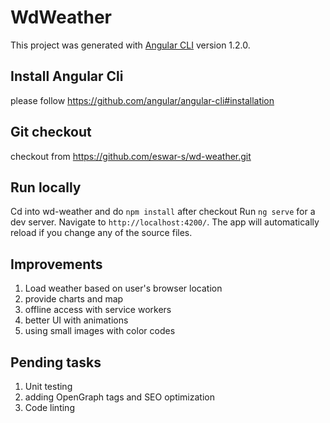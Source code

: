 # WdWeather

This project was generated with [Angular CLI](https://github.com/angular/angular-cli) version 1.2.0.


## Install Angular Cli

please follow https://github.com/angular/angular-cli#installation


## Git checkout

checkout from https://github.com/eswar-s/wd-weather.git


## Run locally

Cd into wd-weather and do `npm install` after checkout
Run `ng serve` for a dev server. Navigate to `http://localhost:4200/`. The app will automatically reload if you change any of the source files.


## Improvements

1. Load weather based on user's browser location
2. provide charts and map
3. offline access with service workers
4. better UI with animations
5. using small images with color codes


## Pending tasks

1. Unit testing
2. adding OpenGraph tags and SEO optimization
3. Code linting
